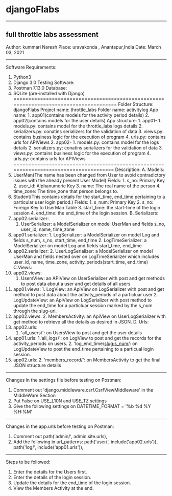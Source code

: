 # djangoFlabs
___________________________________________________________________________________________
full throttle labs assessment
-------------------------------------------------------------------------------------------
Author: kummari Naresh
Place: uravakonda , Anantapur,India
Date:   March 03, 2021
__________________________________________________________________________________________
Software Requirements:
1. Python3
2. Django 3.0
Testing Software:
1. Postman 7.13.0
Database:
1. SQLite (pre-installed with Django)
======================================================================================
Folder Structure: djangoFlabs
Project name: throttle_labs
Folder name:  activitylog
App name:     1. app01(contains models for the activity period details) 
              2. app02(contains models for the user details)
App structure:
	      1. app01-
                 1. models.py: contains model for the throttle_labs logs details
                 2. serializers.py: conatins serializers for the validation 
                     of data
                 3. views.py: contains business logic for the execution of 
		     program
                 4. urls.py: contains urls for APIViews 
	      2. app02-
                 1. models.py: contains model for the logs details
                 2. serializers.py: conatins serializers for the validation 
                     of data
                 3. views.py: contains business logic for the execution of 
		     program
                 4. urls.py: contains urls for APIViews 
=====================================================================================
Description:
A. Models:
1. UserMan(The name has been changed from User to avoid contradictory issues 
   with the already present User Model)
   Fields:
         1. s_no: Primary Key
	 2. user_id: Alphanumeric Key
	 3. name: The real name of the person
	 4. time_zone: The time_zone that person belongs to.
2. Student(This contains details for the start_time, end_time pertaining to a 
   particular user login period.)
   Fields: 
         1. s_num: Primary Key
	 2. s_no: Foreign Key to UserMan Table
	 3. start_time: the start-time of the login session
	 4. end_time: the end_time of the login session.
B. Serializers:
1. app02.serializer:
	 1. UserSerializer: a ModelSerializer on model UserMan and fields 
		s_no, user_id, name, time_zone
2. app01.serializer:
         1. LogSerializer: a ModelSerializer on model Log and fields s_num,
		s_no, start_time, end_time
	 2. LogTimeSerializer: a ModelSerializer on model Log and fields 
		start_time, end_time
3. app02.serializer:
	 2. UserLogSerializer: a ModelSerializer on model UserMan and fields 
		nested over on LogTimeSerializer which includes user_id, name,
		time_zone, activity_periods(start_time, end_time)
C.Views:
1. app02.views:
	 1. UsersView: an APIView on UserSerializer with post and get methods
		to post data about a user and get details of all users
2. app01.views:
         1. LogView: an ApiView on LogSerializer with post and get method to 
		post data about the activity_periods of a particluar user
	 2. LogUpdateView: an ApiView on LogSerializer with post method to 
		update the end_time for a particluar session marked by the 
		s_num through the slug-url.
3. app02.views:
	 2. MembersActivity: an ApiView on UserLogSerializer with get method 
		to retrieve all the details as desired in JSON.
D. Urls:
1. app02.urls:
	 1. 'all_users/': on UsersView to post and get the user details
2. app01.urls:
	 1.'all_logs/': on LogView to post and get the records for the 
		activity_periods on users.
	 2. 'log_end_time/<slug:s_num>/: on LogUpdateView to post the end_time
		pertaining to a particual login session. 
3. app02.urls:
	 2. 'members_record/': on MembersActivity to get the final JSON structure 
		details  
-------------------------------------------------------------------------------------------
Changes in the settings file before testing on Postman:
1. Comment out 'django.middleware.csrf.CsrfViewMiddleware' in the MiddleWare Section
2. Put False on USE_L10N and USE_TZ settings
3. Give the following settings on DATETIME_FORMAT = '%b %d %Y %H:%M'
-------------------------------------------------------------------------------------------
Changes in the app.urls before testing on Postman:
1. Comment out path('admin/', admin.site.urls),
2. Add the following in url_patterns:
    path('user/', include('app02.urls')),
    path('log/', include('app01.urls')),
-------------------------------------------------------------------------------------------
Steps to be followed:
1. Enter the details for the Users first.
2. Enter the details of the login session.
3. Update the details for the end_time of the login session.
4. View the Members Activity at the end.
